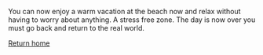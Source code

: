You can now enjoy a warm vacation at the beach now and relax without having to worry about anything. A stress free zone. The day is now over you must go back and return to the real world.


[Return home](home.md)


